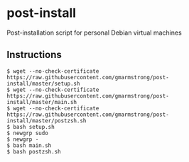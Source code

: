 # post-install
Post-installation script for personal Debian virtual machines

## Instructions
```
$ wget --no-check-certificate https://raw.githubusercontent.com/gmarmstrong/post-install/master/setup.sh
$ wget --no-check-certificate https://raw.githubusercontent.com/gmarmstrong/post-install/master/main.sh
$ wget --no-check-certificate https://raw.githubusercontent.com/gmarmstrong/post-install/master/postzsh.sh
$ bash setup.sh
$ newgrp sudo
$ newgrp -
$ bash main.sh
$ bash postzsh.sh
```
